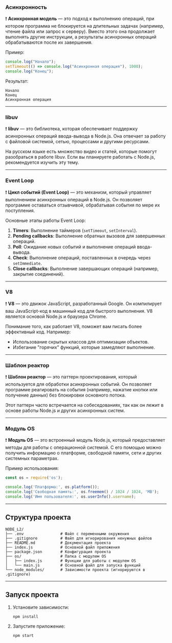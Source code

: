 ### **Асинхронность**
❗ **Асинхронная модель** — это подход к выполнению операций, при котором программа не блокируется на длительных задачах (например, чтение файла или запрос к серверу). Вместо этого она продолжает выполнять другие инструкции, а результаты асинхронных операций обрабатываются после их завершения.

Пример:
```javascript
console.log("Начало");
setTimeout(() => console.log("Асинхронная операция"), 1000);
console.log("Конец");
```
Результат:
```
Начало
Конец
Асинхронная операция
```

---

### **libuv**
❗ **libuv** — это библиотека, которая обеспечивает поддержку асинхронных операций ввода-вывода в Node.js. Она отвечает за работу с файловой системой, сетью, процессами и другими ресурсами.

На русском языке есть множество видео и статей, которые помогут разобраться в работе libuv. Если вы планируете работать с Node.js, рекомендуется изучить эту тему.

---

### **Event Loop**
❗ **Цикл событий (Event Loop)** — это механизм, который управляет выполнением асинхронных операций в Node.js. Он позволяет программе оставаться отзывчивой, обрабатывая события по мере их поступления.

Основные этапы работы Event Loop:
1. **Timers**: Выполнение таймеров (`setTimeout`, `setInterval`).
2. **Pending callbacks**: Выполнение обратных вызовов для завершенных операций.
3. **Poll**: Ожидание новых событий и выполнение операций ввода-вывода.
4. **Check**: Выполнение операций, поставленных в очередь через `setImmediate`.
5. **Close callbacks**: Выполнение завершающих операций (например, закрытие соединений).

---

### **V8**
❗ **V8** — это движок JavaScript, разработанный Google. Он компилирует ваш JavaScript-код в машинный код для быстрого выполнения. V8 является основой Node.js и браузера Chrome.

Понимание того, как работает V8, поможет вам писать более эффективный код. Например:
- Использование скрытых классов для оптимизации объектов.
- Избегание "горячих" функций, которые замедляют выполнение.

---

### **Шаблон реактор**
❗ **Шаблон реактор** — это паттерн проектирования, который используется для обработки асинхронных событий. Он позволяет программе реагировать на события (например, нажатие кнопки или получение данных) без блокировки основного потока.

Этот паттерн часто встречается на собеседованиях, так как он лежит в основе работы Node.js и других асинхронных систем.

---

### **Модуль OS**
❗ **Модуль OS** — это встроенный модуль Node.js, который предоставляет методы для работы с операционной системой. С его помощью можно получить информацию о платформе, свободной памяти, сети и других системных параметрах.

Пример использования:
```javascript
const os = require('os');

console.log('Платформа:', os.platform());
console.log('Свободная память:', os.freemem() / 1024 / 1024, 'MB');
console.log('Имя пользователя:', os.userInfo().username);
```

---

## **Структура проекта**
```
NODE_L2/
├── .env                # Файл с переменными окружения
├── .gitignore          # Файл для игнорирования ненужных файлов
├── README.md           # Документация проекта
├── index.js            # Основной файл приложения
├── package.json        # Конфигурация проекта
├── os/                 # Папка с модулем OS
│   ├── index.js        # Функции для работы с модулем OS
│   └── main.js         # Основной файл для запуска функций
└── node_modules/       # Зависимости проекта (игнорируются в .gitignore)
```

---

## **Запуск проекта**
1. Установите зависимости:
   ```bash
   npm install
   ```

2. Запустите приложение:
   ```bash
   npm start
   ```
